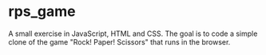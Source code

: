# rps_game

A small exercise in JavaScript, HTML and CSS. The goal is to code a simple clone of the game "Rock! Paper! Scissors" that runs in the browser.
